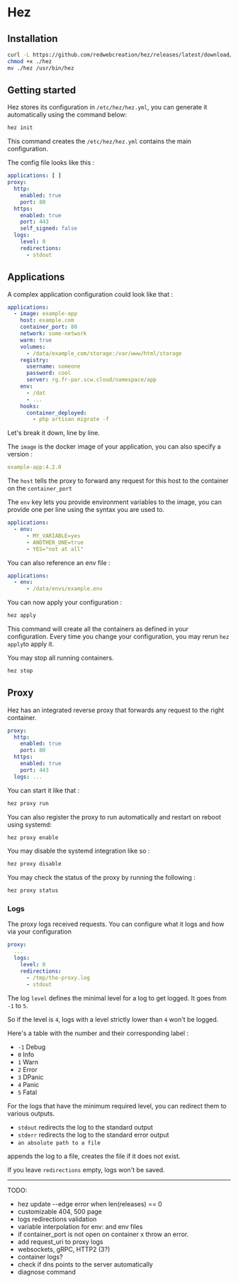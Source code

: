 # Hez

## Installation

```bash
curl -L https://github.com/redwebcreation/hez/releases/latest/download/hez -o hez
chmod +x ./hez
mv ./hez /usr/bin/hez
```

## Getting started

Hez stores its configuration in `/etc/hez/hez.yml`, you can generate it automatically using the command below:

```bash
hez init
```

This command creates the `/etc/hez/hez.yml` contains the main configuration.

The config file looks like this :

````yaml
applications: [ ]
proxy:
  http:
    enabled: true
    port: 80
  https:
    enabled: true
    port: 443
    self_signed: false
  logs:
    level: 0
    redirections:
      - stdout
````

## Applications

A complex application configuration could look like that :

```yaml
applications:
  - image: example-app
    host: example.com
    container_port: 80
    network: some-network
    warm: true
    volumes:
      - /data/example_com/storage:/var/www/html/storage
    registry:
      username: someone
      password: cool
      server: rg.fr-par.scw.cloud/namespace/app
    env:
      - /dat
      - ...
    hooks:
      container_deployed:
        - php artisan migrate -f
```

Let's break it down, line by line.

The `image` is the docker image of your application, you can also specify a version :

```yaml
example-app:4.2.0
```

The `host` tells the proxy to forward any request for this host to the container on the `container_port`

The `env` key lets you provide environment variables to the image, you can provide one per line using the syntax you are
used to.

```yaml
applications:
  - env:
      - MY_VARIABLE=yes
      - ANOTHER_ONE=true
      - YES="not at all"
```

You can also reference an env file :

```yaml
applications:
  - env:
      - /data/envs/example.env
```

You can now apply your configuration :

```bash
hez apply
```

This command will create all the containers as defined in your configuration. Every time you change your configuration,
you may rerun `hez apply`to apply it.

You may stop all running containers.

```bash
hez stop
```

## Proxy

Hez has an integrated reverse proxy that forwards any request to the right container.

```yaml
proxy:
  http:
    enabled: true
    port: 80
  https:
    enabled: true
    port: 443
  logs: ...
```

You can start it like that :

```bash
hez proxy run
```

You can also register the proxy to run automatically and restart on reboot using systemd:

```bash
hez proxy enable
```

You may disable the systemd integration like so :

```bash
hez proxy disable
```

You may check the status of the proxy by running the following :

```bash
hez proxy status
```

### Logs

The proxy logs received requests. You can configure what it logs and how via your configuration

```yaml
proxy:
  ...
  logs:
    level: 0
    redirections:
      - /tmp/the-proxy.log
      - stdout
```

The log `level` defines the minimal level for a log to get logged. It goes from `-1` to `5`.

So if the level is `4`, logs with a level strictly lower than `4` won't be logged.

Here's a table with the number and their corresponding label :

* `-1` Debug
* `0`  Info
* `1`  Warn
* `2`  Error
* `3`  DPanic
* `4`  Panic
* `5`  Fatal

For the logs that have the minimum required level, you can redirect them to various outputs.

* `stdout` redirects the log to the standard output
* `stderr` redirects the log to the standard error output
* `an absolute path to a file`

appends the log to a file, creates the file if it does not exist.

If you leave `redirections` empty, logs won't be saved.

---

TODO:

* hez update --edge error when len(releases) == 0
* customizable 404, 500 page
* logs redirections validation
* variable interpolation for env: and env files
* if container_port is not open on container x throw an error.
* add request_uri to proxy logs
* websockets, gRPC, HTTP2 (3?)
* container logs?
* check if dns points to the server automatically
* diagnose command

